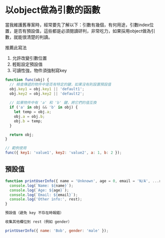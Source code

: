 # 以object做為引數的函數

當我維護舊專案時，經常要先了解以下：引數有幾個，有何用途，引數index位置，是否有預設值，這些都是必須閱讀研判，非常吃力，如果採用object做為引數，就能很清楚的判讀。

推薦此寫法

1. 允許改變引數位置
2. 輕鬆設定預設值
3. 可讀性強，物件須強制寫key

```js
function func(obj) {
  // 檢查傳遞的物件中是否有特定的鍵，如果沒有則設置預設值
  obj.key1 = obj.key1 || 'default1';
  obj.key2 = obj.key2 || 'default2';
  
  // 如果物件中有 'a' 和 'b' 鍵，將它們的值互換
  if ('a' in obj && 'b' in obj) {
    let temp = obj.a;
    obj.a = obj.b;
    obj.b = temp;
  }

  return obj;
}

// 範例使用
func({ key1: 'value1', key2: 'value2', a: 1, b: 2 });
```

## 預設值
```js
function printUserInfo({ name = 'Unknown', age = 0, email = 'N/A', ...rest }) {
  console.log(`Name: ${name}`);
  console.log(`Age: ${age}`);
  console.log(`Email: ${email}`);
  console.log('Other info:', rest);
}

預設值（避免 key 不存在時報錯）

收集其他欄位到 rest（例如 gender）

printUserInfo({ name: 'Bob', gender: 'male' });

```